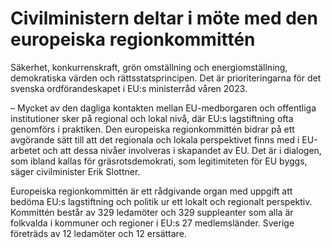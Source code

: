 # Civilministern deltar i möte med den europeiska regionkommittén

Säkerhet, konkurrenskraft, grön omställning och energiomställning, demokratiska värden och rättsstatsprincipen. Det är prioriteringarna för det svenska ordförandeskapet i EU:s ministerråd våren 2023.

– Mycket av den dagliga kontakten mellan EU-medborgaren och offentliga institutioner sker på regional och lokal nivå, där EU:s lagstiftning ofta genomförs i praktiken. Den europeiska regionkommittén bidrar på ett avgörande sätt till att det regionala och lokala perspektivet finns med i EU-arbetet och att dessa nivåer involveras i skapandet av EU. Det är i dialogen, som ibland kallas för gräsrotsdemokrati, som legitimiteten för EU byggs, säger civilminister Erik Slottner.

Europeiska regionkommittén är ett rådgivande organ med uppgift att bedöma EU:s lagstiftning och politik ur ett lokalt och regionalt perspektiv. Kommittén består av 329 ledamöter och 329 suppleanter som alla är folkvalda i kommuner och regioner i EU:s 27 medlemsländer. Sverige företräds av 12 ledamöter och 12 ersättare.
